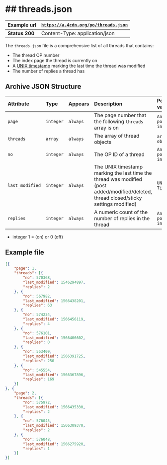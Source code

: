 # ## threads.json ##

| **Example url** | [`https://a.4cdn.org/po/threads.json`](https://a.4cdn.org/po/threads.json) |
|:----------------|:-------------------------------------|
| **Status 200**  | Content-Type: application/json |

The `threads.json` file is a comprehensive list of all threads that contains:

- The thread OP number
- The index page the thread is currently on
- A [UNIX timestamp](https://en.wikipedia.org/wiki/Unix_time) marking the last time the thread was modified
- The number of replies a thread has

## Archive JSON Structure ##

| **Attribute**   | **Type**       | **Appears**                | **Description** | **Possible values**|
|:----------------|:---------------|:---------------------------|:----------------|:-------------------|
| `page`          | `integer`      | `always` | The page number that the following `threads` array is on | `Any positive integer` |
| `threads`       | `array`        | `always` | The array of thread objects | `array of objects`|
| `no`            | `integer`      | `always` | The OP ID of a thread | `Any positive integer` |
| `last_modified` | `integer`      | `always` | The UNIX timestamp marking the last time the thread was modified (post added/modified/deleted, thread closed/sticky settings modified) | `UNIX Timestamp` |
| `replies`       | `integer`      | `always` | A numeric count of the number of replies in the thread | `Any positive integer` |

- integer 1 = (on) or 0 (off)

## Example file ##

```json
[{
    "page": 1,
    "threads": [{
        "no": 570368,
        "last_modified": 1546294897,
        "replies": 2
    }, {
        "no": 567982,
        "last_modified": 1566438201,
        "replies": 63
    }, {
        "no": 574224,
        "last_modified": 1566456119,
        "replies": 4
    }, {
        "no": 576101,
        "last_modified": 1566406602,
        "replies": 0
    }, {
        "no": 553409,
        "last_modified": 1566391725,
        "replies": 250
    }, {
        "no": 545554,
        "last_modified": 1566367896,
        "replies": 169
    }]
}, {
    "page": 2,
    "threads": [{
        "no": 575972,
        "last_modified": 1566435330,
        "replies": 2
    }, {
        "no": 576045,
        "last_modified": 1566309370,
        "replies": 2
    }, {
        "no": 576048,
        "last_modified": 1566275920,
        "replies": 1
    }]
}]
```
